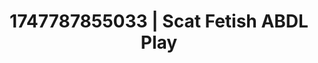 ---
categories:
- Mutual desire
- Emotion-driven NSFW
- Neon-lit seduction
- MILF fantasy
- Erotic hair pulling
image: /assets/images/1747787855033.jpg
layout: post
seo:
  description: Featured content with exclusive ABDL Play, Scat Fetish. HD images available.
  keywords: ABDL Play, Scat Fetish
  og_image: /assets/images/1747787855033.jpg
  schema_type: VisualArtwork
tags:
- ABDL Play
- Scat Fetish
- '#1747787855033'
title: 1747787855033 | Scat Fetish ABDL Play
---